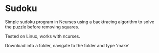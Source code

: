 # Sudoku

Simple sudoku program in Ncurses using a backtracing algorithm to solve the puzzle before removing squares.

Tested on Linux, works with ncurses.

Download into a folder, navigate to the folder and type 'make'
